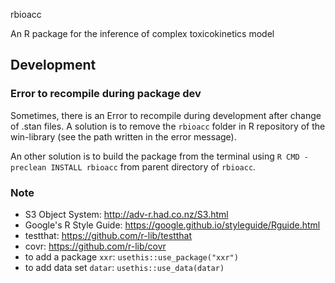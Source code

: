 rbioacc

An R package for the inference of complex toxicokinetics model


## Development

### Error to recompile during package dev

Sometimes, there is an Error to recompile during development after change of .stan files.
A solution is to remove the `rbioacc` folder in R repository of the win-library (see the path written in the error message).

An other solution is to build the package from the terminal using `R CMD -preclean INSTALL rbioacc` from parent directory of `rbioacc`.

### Note 

- S3 Object System: http://adv-r.had.co.nz/S3.html
- Google's R Style Guide: https://google.github.io/styleguide/Rguide.html
- testthat: https://github.com/r-lib/testthat
- covr: https://github.com/r-lib/covr
- to add a package `xxr`: `usethis::use_package("xxr")`
- to add data set `datar`: `usethis::use_data(datar)`